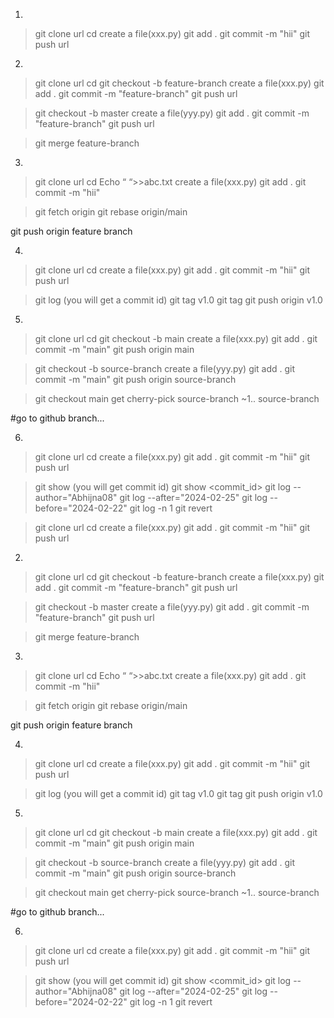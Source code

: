 1)

>git clone url
>cd <tab>
create a file(xxx.py)
>git add .
>git commit -m "hii"
>git push url




2)

>git clone url
>cd <tab>
>git checkout -b feature-branch
create a file(xxx.py)
>git add .
>git commit -m "feature-branch"
>git push url

>git checkout -b master
create a file(yyy.py)
>git add .
>git commit -m "feature-branch"
>git push url

>git merge feature-branch


3)

>git clone url
>cd <tab>
Echo “  “>>abc.txt
create a file(xxx.py)
>git add .
>git commit -m "hii"

>git fetch origin
>git rebase origin/main

git push origin feature branch






4)
>git clone url
>cd <tab>
create a file(xxx.py)
>git add .
>git commit -m "hii"
>git push url

>git log    (you will get a commit id)
>git tag v1.0
>git tag 
git push origin v1.0



5)

>git clone url
>cd <tab>
>git checkout -b main
create a file(xxx.py)
>git add .
>git commit -m "main"
>git push origin main

>git checkout -b source-branch
create a file(yyy.py)
>git add .
>git commit -m "main"
>git push origin source-branch

>git checkout main
>get cherry-pick  source-branch ~1.. source-branch


#go to github branch...



6)


>git clone url
>cd <tab>
create a file(xxx.py)
>git add .
>git commit -m "hii"
>git push url

>git show (you will get commit id)
>git show <commit_id>
>git log --author="Abhijna08"
>git log --after="2024-02-25"
>git log --before="2024-02-22"
>git log -n 1
git revert <commit id>

>git clone url
>cd <tab>
create a file(xxx.py)
>git add .
>git commit -m "hii"
>git push url




2)

>git clone url
>cd <tab>
>git checkout -b feature-branch
create a file(xxx.py)
>git add .
>git commit -m "feature-branch"
>git push url

>git checkout -b master
create a file(yyy.py)
>git add .
>git commit -m "feature-branch"
>git push url

>git merge feature-branch


3)

>git clone url
>cd <tab>
Echo “ “>>abc.txt
create a file(xxx.py)
>git add .
>git commit -m "hii"

>git fetch origin
>git rebase origin/main

git push origin feature branch






4)
>git clone url
>cd <tab>
create a file(xxx.py)
>git add .
>git commit -m "hii"
>git push url

>git log (you will get a commit id)
>git tag v1.0
>git tag 
git push origin v1.0



5)

>git clone url
>cd <tab>
>git checkout -b main
create a file(xxx.py)
>git add .
>git commit -m "main"
>git push origin main

>git checkout -b source-branch
create a file(yyy.py)
>git add .
>git commit -m "main"
>git push origin source-branch

>git checkout main
>get cherry-pick source-branch ~1.. source-branch


#go to github branch...



6)


>git clone url
>cd <tab>
create a file(xxx.py)
>git add .
>git commit -m "hii"
>git push url

>git show (you will get commit id)
>git show <commit_id>
>git log --author="Abhijna08"
>git log --after="2024-02-25"
>git log --before="2024-02-22"
>git log -n 1
git revert <commit id>
